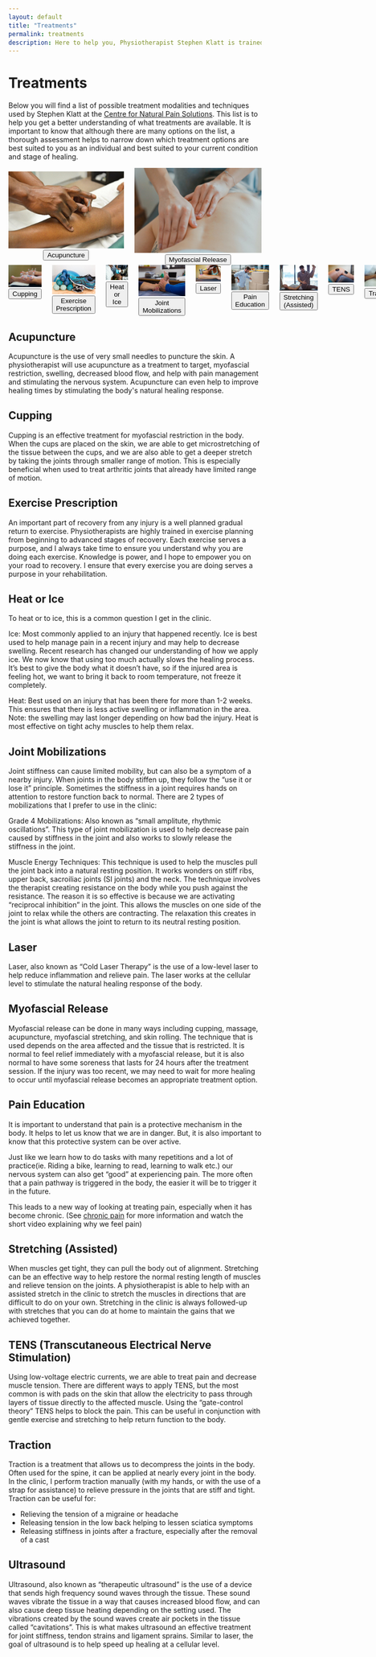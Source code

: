```yaml
---
layout: default
title: "Treatments"
permalink: treatments
description: Here to help you, Physiotherapist Stephen Klatt is trained in a variety of treatment modalities and techniques.
---
```

# Treatments

Below you will find a list of possible treatment modalities and techniques used by Stephen Klatt at the [Centre for Natural Pain Solutions](https://cfnps.ca/). This list is to help you get a better understanding of what treatments are available. It is important to know that although there are many options on the list, a thorough assessment helps to narrow down which treatment options are best suited to you as an individual and best suited to your current condition and stage of healing.

<div class="columns" style="text-align:center;">
<li style="list-style-type:none;">  
<img class="no-shadows" style="padding: 0.5em 0 0 0;" src="https://raw.githubusercontent.com/klattphysio/klattphysio.github.io/master/_pictures/01acupuncture32.jpg" alt="Acupuncture Winnipeg Physiotherapist" title="Acupuncture" width="299">
<a href="#acupuncture"> <button class="myButton">Acupuncture</button> </a></li>

<li style="list-style-type:none;">
<img class="no-shadows" src="https://raw.githubusercontent.com/klattphysio/klattphysio.github.io/master/_pictures/08myofascialrelease32.jpg" alt="Myofascial Release Winnipeg Physiotherapist" title="Myofascial Release" width="299">
<a href="#myofascial release"> <button class="myButton">Myofascial Release</button> </a></li>
</div>

<div class="columns" style="text-align:center;">
<li style="list-style-type:none;">
<img class="no-shadows" src="https://raw.githubusercontent.com/klattphysio/klattphysio.github.io/master/_pictures/02cupping32.jpg" alt="Myofascial Cupping Winnipeg Physiotherapist" title="Myofascial Cupping" width="299">
<a href="#cupping"> <button class="myButton">Cupping</button> </a></li>

<li style="list-style-type:none;">
<img class="no-shadows" src="https://raw.githubusercontent.com/klattphysio/klattphysio.github.io/master/_pictures/04exerciseprescription32.jpg" alt="Exercise Prescription Winnipeg Physiotherapist" title="Exercise Prescription" width="299">
<a href="#exercise prescription"> <button class="myButton">Exercise Prescription</button> </a></li>

<li style="list-style-type:none;">
<img class="no-shadows" src="https://raw.githubusercontent.com/klattphysio/klattphysio.github.io/master/_pictures/05ice32.jpg" alt="Heat or Ice Winnipeg Physiotherapist" title="Heat or Ice" width="299">
<a href="#heat or ice"> <button class="myButton">Heat or Ice</button> </a></li>

<li style="list-style-type:none;">
<img class="no-shadows" src="https://raw.githubusercontent.com/klattphysio/klattphysio.github.io/master/_pictures/06jointmobilization32.jpg" alt="Joint Mobilizations Winnipeg Physiotherapist" title="Joint Mobilizations" width="299">
<a href="#joint mobilizations"> <button class="myButton">Joint Mobilizations</button> </a></li>

<li style="list-style-type:none;">
<img class="no-shadows" src="https://raw.githubusercontent.com/klattphysio/klattphysio.github.io/master/_pictures/07laser32.jpg" alt="Laser Winnipeg Physiotherapist" title="Laser" width="299">
<a href="#laser"> <button class="myButton">Laser</button> </a></li>

<li style="list-style-type:none;">
<img class="no-shadows" src="https://raw.githubusercontent.com/klattphysio/klattphysio.github.io/master/_pictures/09paineducation32.jpg" alt="Pain Education Winnipeg Physiotherapist" title="Pain Education" width="299"> 
<a href="#pain education"> <button class="myButton">Pain Education</button> </a></li>

<li style="list-style-type:none;">
<img class="no-shadows" src="https://raw.githubusercontent.com/klattphysio/klattphysio.github.io/master/_pictures/10assistedstretching32.jpg" alt="Assisted Stretching Winnipeg Physiotherapist" title="Assisted Stretching" width="299">
<a href="#stretching"> <button class="myButton">Stretching (Assisted)</button> </a></li>

<li style="list-style-type:none;">
<img class="no-shadows" src="https://raw.githubusercontent.com/klattphysio/klattphysio.github.io/master/_pictures/12TENS32.jpg" alt="TENS Winnipeg Physiotherapist" title="TENS" width="299">
<a href="#tens"> <button class="myButton">TENS</button> </a></li>

<li style="list-style-type:none;">
<img class="no-shadows" src="https://raw.githubusercontent.com/klattphysio/klattphysio.github.io/master/_pictures/12traction32.jpg" alt="Traction Winnipeg Physiotherapist" title="Traction" width="299">
<a href="#traction"> <button class="myButton">Traction</button> </a></li>

<li style="list-style-type:none;">
<img class="no-shadows" src="https://raw.githubusercontent.com/klattphysio/klattphysio.github.io/master/_pictures/14ultrasound32.jpg" alt="Ultrasound Winnipeg Physiotherapist" title="Ultrasound" width="299">
<a href="#ultrasound"> <button class="myButton">Ultrasound</button> </a></li>
</div>

## Acupuncture <a class="anchor" id="acupuncture"></a>

Acupuncture is the use of very small needles to puncture the skin. A physiotherapist will use acupuncture as a treatment to target, myofascial restriction, swelling, decreased blood flow, and help with pain management and stimulating the nervous system. Acupuncture can even help to improve healing times by stimulating the body's natural healing response.

## Cupping <a class="anchor" id="cupping"></a>

Cupping is an effective treatment for myofascial restriction in the body. When the cups are placed on the skin, we are able to get microstretching of the tissue between the cups, and we are also able to get a deeper stretch by taking the joints through smaller range of motion. This is especially beneficial when used to treat arthritic joints that already have limited range of motion.

## Exercise Prescription <a class="anchor" id="exercise prescription"></a>

An important part of recovery from any injury is a well planned gradual return to exercise. Physiotherapists are highly trained in exercise planning from beginning to advanced stages of recovery. Each exercise serves a purpose, and I always take time to ensure you understand why you are doing each exercise. Knowledge is power, and I hope to empower you on your road to recovery. I ensure that every exercise you are doing serves a purpose in your rehabilitation.

## Heat or Ice <a class="anchor" name="heat or ice"></a>

To heat or to ice, this is a common question I get in the clinic.

Ice: Most commonly applied to an injury that happened recently. Ice is best used to help manage pain in a recent injury and may help to decrease swelling. Recent research has changed our understanding of how we apply ice. We now know that using too much actually slows the healing process. It’s best to give the body what it doesn’t have, so if the injured area is feeling hot, we want to bring it back to room temperature, not freeze it completely.

Heat: Best used on an injury that has been there for more than 1-2 weeks. This ensures that there is less active swelling or inflammation in the area. Note: the swelling may last longer depending on how bad the injury. Heat is most effective on tight achy muscles to help them relax.

## Joint Mobilizations <a class="anchor" name="joint mobilizations"></a>

Joint stiffness can cause limited mobility, but can also be a symptom of a nearby injury. When joints in the body stiffen up, they follow the “use it or lose it” principle. Sometimes the stiffness in a joint requires hands on attention to restore function back to normal. There are 2 types of mobilizations that I prefer to use in the clinic:

Grade 4 Mobilizations: Also known as “small amplitute, rhythmic oscillations”. This type of joint mobilization is used to help decrease pain caused by stiffness in the joint and also works to slowly release the stiffness in the joint.

Muscle Energy Techniques: This technique is used to help the muscles pull the joint back into a natural resting position. It works wonders on stiff ribs, upper back, sacroiliac joints (SI joints) and the neck. The technique involves the therapist creating resistance on the body while you push against the resistance. The reason it is so effective is because we are activating “reciprocal inhibition” in the joint. This allows the muscles on one side of the joint to relax while the others are contracting. The relaxation this creates in the joint is what allows the joint to return to its neutral resting position. 

## Laser <a class="anchor" name="laser"></a>

Laser, also known as “Cold Laser Therapy” is the use of a low-level laser to help reduce inflammation and relieve pain. The laser works at the cellular level to stimulate the natural healing response of the body. 

## Myofascial Release <a class="anchor" name="myofascial release"></a>

Myofascial release can be done in many ways including cupping, massage, acupuncture, myofascial stretching, and skin rolling. The technique that is used depends on the area affected and the tissue that is restricted. It is normal to feel relief immediately with a myofascial release, but it is also normal to have some soreness that lasts for 24 hours after the treatment session. If the injury was too recent, we may need to wait for more healing to occur until myofascial release becomes an appropriate treatment option.

## Pain Education <a class="anchor" name="pain education"></a>

It is important to understand that pain is a protective mechanism in the body. It helps to let us know that we are in danger. But, it is also important to know that this protective system can be over active.

Just like we learn how to do tasks with many repetitions and a lot of practice(ie. Riding a bike, learning to read, learning to walk etc.) our nervous system can also get “good” at experiencing pain. The more often that a pain pathway is triggered in the body, the easier it will be to trigger it in the future.

This leads to a new way of looking at treating pain, especially when it has become chronic. (See [chronic pain](https://www.klattphysio.ca/conditions#Chronic%20Pain) for more information and watch the short video explaining why we feel pain)

## Stretching (Assisted) <a class="anchor" name="stretching"></a>

When muscles get tight, they can pull the body out of alignment. Stretching can be an effective way to help restore the normal resting length of muscles and relieve tension on the joints. A physiotherapist is able to help with an assisted stretch in the clinic to stretch the muscles in directions that are difficult to do on your own. Stretching in the clinic is always followed-up with stretches that you can do at home to maintain the gains that we achieved together.

## TENS (Transcutaneous Electrical Nerve Stimulation) <a class="anchor" name="tens"></a>

Using low-voltage electric currents, we are able to treat pain and decrease muscle tension. There are different ways to apply TENS, but the most common is with pads on the skin that allow the electricity to pass through layers of tissue directly to the affected muscle. Using the “gate-control theory” TENS helps to block the pain. This can be useful in conjunction with gentle exercise and stretching to help return function to the body.

## Traction <a class="anchor" name="traction"></a>

Traction is a treatment that allows us to decompress the joints in the body. Often used for the spine, it can be applied at nearly every joint in the body. In the clinic, I perform traction manually (with my hands, or with the use of a strap for assistance) to relieve pressure in the joints that are stiff and tight. Traction can be useful for:

* Relieving the tension of a migraine or headache
* Releasing tension in the low back helping to lessen sciatica symptoms
* Releasing stiffness in joints after a fracture, especially after the removal of a cast

## Ultrasound <a class="anchor" name="ultrasound"></a>

Ultrasound, also known as “therapeutic ultrasound” is the use of a device that sends high frequency sound waves through the tissue. These sound waves vibrate the tissue in a way that causes increased blood flow, and can also cause deep tissue heating depending on the setting used. The vibrations created by the sound waves create air pockets in the tissue called “cavitations”. This is what makes ultrasound an effective treatment for joint stiffness, tendon strains and ligament sprains. Similar to laser, the goal of ultrasound is to help speed up healing at a cellular level.

